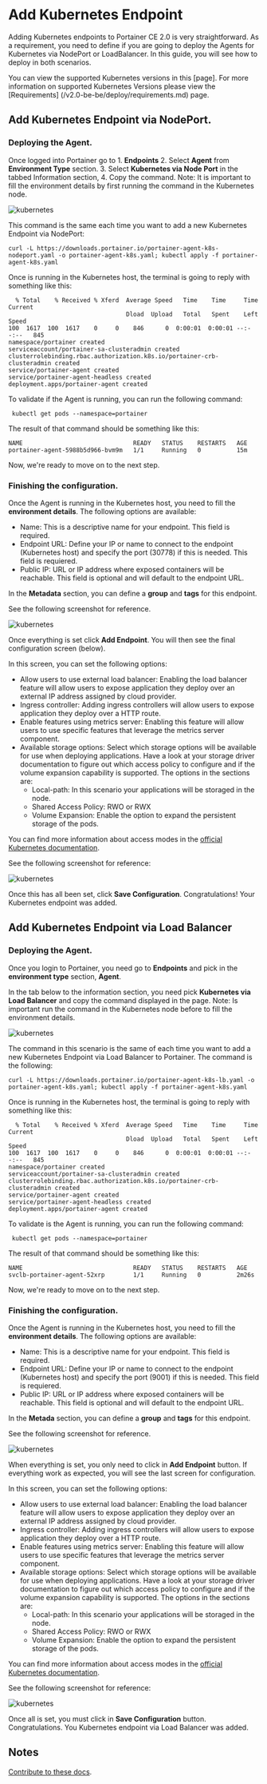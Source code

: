# Add Kubernetes Endpoint

Adding Kubernetes endpoints to Portainer CE 2.0 is very straightforward. As a requirement, you need to define if you are going to deploy the Agents for Kubernetes via NodePort or LoadBalancer. In this guide, you will see how to deploy in both scenarios.

You can view the supported Kubernetes versions in this [page].
For more information on supported Kubernetes Versions please view the [Requirements] (/v2.0-be-be/deploy/requirements.md) page.

## Add Kubernetes Endpoint via NodePort.

### Deploying the Agent.

Once logged into Portainer go to 1. <b>Endpoints</b> 2. Select <b>Agent</b> from <b>Environment Type</b> section. 3. Select <b>Kubernetes via Node Port</b> in the tabbed Information section, 4. Copy the command.
Note: It is important to fill the environment details by first running the command in the Kubernetes node.

![kubernetes](assets/kubernetes_1.png)

This command is the same each time you want to add a new Kubernetes Endpoint via NodePort:

<pre><code>curl -L https://downloads.portainer.io/portainer-agent-k8s-nodeport.yaml -o portainer-agent-k8s.yaml; kubectl apply -f portainer-agent-k8s.yaml</code></pre>

Once is running in the Kubernetes host, the terminal is going to reply with something like this:  

<pre><code>  % Total    % Received % Xferd  Average Speed   Time    Time     Time  Current
                                 Dload  Upload   Total   Spent    Left  Speed
100  1617  100  1617    0     0    846      0  0:00:01  0:00:01 --:--:--   845
namespace/portainer created
serviceaccount/portainer-sa-clusteradmin created
clusterrolebinding.rbac.authorization.k8s.io/portainer-crb-clusteradmin created
service/portainer-agent created
service/portainer-agent-headless created
deployment.apps/portainer-agent created</code></pre>

To validate if the Agent is running, you can run the following command:

<pre><code> kubectl get pods --namespace=portainer</code></pre>

The result of that command should be something like this:

<pre><code>NAME                               READY   STATUS    RESTARTS   AGE
portainer-agent-5988b5d966-bvm9m   1/1     Running   0          15m</code></pre>

Now, we're ready to move on to the next step.

### Finishing the configuration.

Once the Agent is running in the Kubernetes host, you need to fill the <b>environment details</b>. The following options are available:

* Name: This is a descriptive name for your endpoint. This field is required.
* Endpoint URL: Define your IP or name to connect to the endpoint (Kubernetes host) and specify the port (30778) if this is needed. This field is requiered.
* Public IP: URL or IP address where exposed containers will be reachable. This field is optional and will default to the endpoint URL.

In the <b>Metadata</b> section, you can define a <b>group</b> and <b>tags</b> for this endpoint.

See the following screenshot for reference.

![kubernetes](assets/kubernetes_2.png)

Once everything is set click <b>Add Endpoint</b>. You will then see the final configuration screen (below).

In this screen, you can set the following options:

* Allow users to use external load balancer: Enabling the load balancer feature will allow users to expose application they deploy over an external IP address assigned by cloud provider.
* Ingress controller: Adding ingress controllers will allow users to expose application they deploy over a HTTP route.
* Enable features using metrics server: Enabling this feature will allow users to use specific features that leverage the metrics server component.
* Available storage options: Select which storage options will be available for use when deploying applications. Have a look at your storage driver documentation to figure out which access policy to configure and if the volume expansion capability is supported. The options in the sections are:
  - Local-path: In this scenario your applications will be storaged in the node.
  - Shared Access Policy: RWO or RWX
  - Volume Expansion: Enable the option to expand the persistent storage of the pods. 

You can find more information about access modes in the [official Kubernetes documentation](https://kubernetes.io/docs/concepts/storage/persistent-volumes/#access-modes).

See the following screenshot for reference:

![kubernetes](assets/kubernetes_3.png)

Once this has all been set, click <b>Save Configuration</b>. Congratulations! Your Kubernetes endpoint was added.

## Add Kubernetes Endpoint via Load Balancer

### Deploying the Agent.

Once you login to Portainer, you need go to <b>Endpoints</b> and pick in the <b>environment type</b> section, <b>Agent</b>.

In the tab below to the information section, you need pick <b>Kubernetes via Load Balancer</b> and copy the command displayed in the page. Note: Is important run the command in the Kubernetes node before to fill the environment details.

![kubernetes](assets/kubernetes_4.png)

The command in this scenario is the same of each time you want to add a new Kubernetes Endpoint via Load Balancer to Portainer. The command is the following:

<pre><code>curl -L https://downloads.portainer.io/portainer-agent-k8s-lb.yaml -o portainer-agent-k8s.yaml; kubectl apply -f portainer-agent-k8s.yaml</code></pre>

Once is running in the Kubernetes host, the terminal is going to reply with something like this:

<pre><code>  % Total    % Received % Xferd  Average Speed   Time    Time     Time  Current
                                 Dload  Upload   Total   Spent    Left  Speed
100  1617  100  1617    0     0    846      0  0:00:01  0:00:01 --:--:--   845
namespace/portainer created
serviceaccount/portainer-sa-clusteradmin created
clusterrolebinding.rbac.authorization.k8s.io/portainer-crb-clusteradmin created
service/portainer-agent created
service/portainer-agent-headless created
deployment.apps/portainer-agent created</code></pre>

To validate is the Agent is running, you can run the following command:

<pre><code> kubectl get pods --namespace=portainer</code></pre>

The result of that command should be something like this:

<pre><code>NAME                               READY   STATUS    RESTARTS   AGE
svclb-portainer-agent-52xrp        1/1     Running   0          2m26s</code></pre>

Now, we're ready to move on to the next step.

### Finishing the configuration.

Once the Agent is running in the Kubernetes host, you need to fill the <b>environment details</b>. The following options are available:

* Name: This is a descriptive name for your endpoint. This field is required.
* Endpoint URL: Define your IP or name to connect to the endpoint (Kubernetes host) and specify the port (9001) if this is needed. This field is requiered.
* Public IP: URL or IP address where exposed containers will be reachable. This field is optional and will default to the endpoint URL.

In the <b>Metada</b> section, you can define a <b>group</b> and <b>tags</b> for this endpoint.

See the following screenshot for reference.

![kubernetes](assets/kubernetes_5.png)

When everything is set, you only need to click in <b>Add Endpoint</b> button. If everything work as expected, you will see the last screen for configuration. 

In this screen, you can set the following options:

* Allow users to use external load balancer: Enabling the load balancer feature will allow users to expose application they deploy over an external IP address assigned by cloud provider.
* Ingress controller: Adding ingress controllers will allow users to expose application they deploy over a HTTP route.
* Enable features using metrics server: Enabling this feature will allow users to use specific features that leverage the metrics server component.
* Available storage options: Select which storage options will be available for use when deploying applications. Have a look at your storage driver documentation to figure out which access policy to configure and if the volume expansion capability is supported. The options in the sections are:
  - Local-path: In this scenario your applications will be storaged in the node.
  - Shared Access Policy: RWO or RWX
  - Volume Expansion: Enable the option to expand the persistent storage of the pods. 

You can find more information about access modes in the [official Kubernetes documentation](https://kubernetes.io/docs/concepts/storage/persistent-volumes/#access-modes).

See the following screenshot for reference:

![kubernetes](assets/kubernetes_3.png)

Once all is set, you must click in <b>Save Configuration</b> button. Congratulations. You Kubernetes endpoint via Load Balancer was added.

## Notes

[Contribute to these docs](https://github.com/portainer/portainer-docs/blob/master/contributing.md).